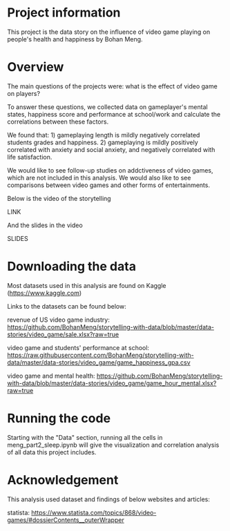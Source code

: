 # Project information

This project is the data story on the influence of video game playing on people's health and happiness by Bohan Meng. 

# Overview

The main questions of the projects were: what is the effect of video game on players? 

To answer these questions, we collected data on gameplayer's mental states, happiness score and performance at school/work and calculate the correlations between these factors.  

We found that: 1) gameplaying length is mildly negatively correlated students grades and happiness. 2) gameplaying is mildly positively correlated with anxiety and social anxiety, and negatively correlated with life satisfaction. 

We would like to see follow-up studies on addctiveness of video games, which are not included in this analysis. We would also like to see comparisons between video games and other forms of entertainments. 

Below is the video of the storytelling

LINK

And the slides in the video

SLIDES

# Downloading the data

Most datasets used in this analysis are found on Kaggle (https://www.kaggle.com)

Links to the datasets can be found below:

revenue of US video game industry: https://github.com/BohanMeng/storytelling-with-data/blob/master/data-stories/video_game/sale.xlsx?raw=true

video game and students' performance at school: https://raw.githubusercontent.com/BohanMeng/storytelling-with-data/master/data-stories/video_game/game_happiness_gpa.csv

video game and mental health: https://github.com/BohanMeng/storytelling-with-data/blob/master/data-stories/video_game/game_hour_mental.xlsx?raw=true

# Running the code

Starting with the "Data" section, running all the cells in meng_part2_sleep.ipynb will give the visualization and correlation analysis of all data this project includes. 

# Acknowledgement

This analysis used dataset and findings of below websites and articles: 

statista: https://www.statista.com/topics/868/video-games/#dossierContents__outerWrapper


